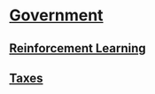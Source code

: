 # [Government](#govt)

## [Reinforcement Learning](#govt/pages/govt/RL)

## [Taxes](#govt/pages/govt/taxes/index)

